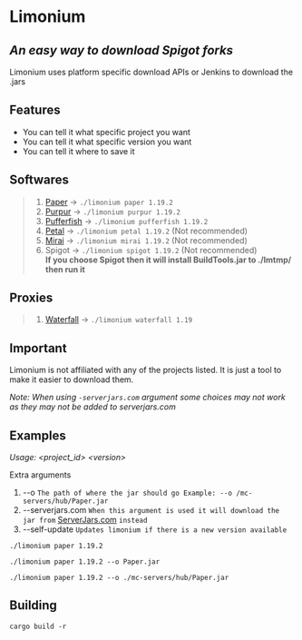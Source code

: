 # Limonium

## _An easy way to download Spigot forks_

Limonium uses platform specific download APIs or Jenkins to download the .jars

## Features

- You can tell it what specific project you want
- You can tell it what specific version you want
- You can tell it where to save it

## Softwares

> 1. [Paper](https://github.com/PaperMC/Paper) -> `./limonium paper 1.19.2`
> 2. [Purpur](https://github.com/PurpurMC/Purpur) -> `./limonium purpur 1.19.2`
> 3. [Pufferfish](https://github.com/pufferfish-gg/Pufferfish) -> `./limonium pufferfish 1.19.2`
> 4. [Petal](https://github.com/Bloom-host/Petal) -> `./limonium petal 1.19.2` (Not recommended)
> 5. [Mirai](https://github.com/etil2jz/Mirai) -> `./limonium mirai 1.19.2` (Not recommended)
> 6. Spigot -> `./limonium spigot 1.19.2` (Not recommended)\
__If you choose Spigot then it will install BuildTools.jar to ./lmtmp/ then run it__

## Proxies

> 1. [Waterfall](https://github.com/PaperMC/Waterfall) -> `./limonium waterfall 1.19`

## Important

Limonium is not affiliated with any of the projects listed. It is just a tool to make it easier to download them.

_Note: When using `-serverjars.com` argument some choices may not work as they may not be added to serverjars.com_

## Examples

*Usage: &lt;project_id&gt; &lt;version&gt;*

Extra arguments
1. --o `The path of where the jar should go Example: --o /mc-servers/hub/Paper.jar`
2. --serverjars.com `When this argument is used it will download the jar from` [ServerJars.com](https://serverjars.com/) `instead`
2. --self-update `Updates limonium if there is a new version available`

```
./limonium paper 1.19.2
```

```
./limonium paper 1.19.2 --o Paper.jar
```

```
./limonium paper 1.19.2 --o ./mc-servers/hub/Paper.jar
```

## Building

`cargo build -r`